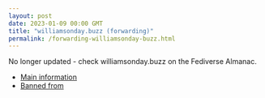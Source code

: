 ```yaml
---
layout: post
date: 2023-01-09 00:00 GMT
title: "williamsonday.buzz (forwarding)"
permalink: /forwarding-williamsonday-buzz.html
---
```


No longer updated - check williamsonday.buzz on the Fediverse Almanac.

* [Main information](https://www.fediversealmanac.com/api/v1/instances/williamsonday.buzz)
* [Banned from](https://www.fediversealmanac.com/api/v1/instances/williamsonday.buzz/banned_from)

